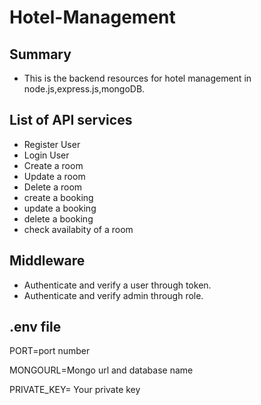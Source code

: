 # Hotel-Management

## Summary

- This is the backend resources for hotel management in node.js,express.js,mongoDB.

## List of API services

- Register User
- Login User
- Create a room
- Update a room
- Delete a room
- create a booking
- update a booking
- delete a booking
- check availabity of a room

## Middleware

- Authenticate and verify a user through token.
- Authenticate and verify admin through role.

## .env file
PORT=port number

MONGOURL=Mongo url and database name

PRIVATE_KEY= Your private key